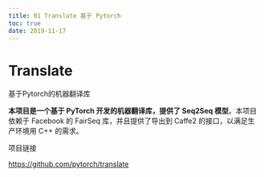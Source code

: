 ```yaml
---
title: 01 Translate 基于 Pytorch
toc: true
date: 2019-11-17
---
```

# Translate

基于Pytorch的机器翻译库

**本项目是一个基于 PyTorch 开发的机器翻译库，提供了 Seq2Seq 模型**。本项目依赖于 Facebook 的 FairSeq 库，并且提供了导出到 Caffe2 的接口，以满足生产环境用 C++ 的需求。


项目链接

https://github.com/pytorch/translate
